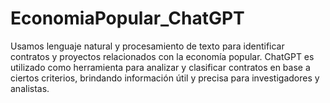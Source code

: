 # EconomiaPopular_ChatGPT
Usamos lenguaje natural y procesamiento de texto para identificar contratos y proyectos relacionados con la economía popular. ChatGPT es utilizado como herramienta para analizar y clasificar contratos en base a ciertos criterios, brindando información útil y precisa para investigadores y analistas.
